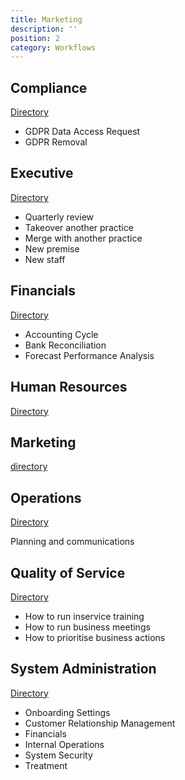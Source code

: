 ```yaml
---
title: Marketing
description: ''
position: 2
category: Workflows
---
```


## Compliance

[Directory](https://drive.google.com/drive/u/0/folders/1lfOeaLoh_elh331F140HdIoeD74lrlEq)

- GDPR Data Access Request
- GDPR Removal

## Executive

[Directory](https://drive.google.com/drive/u/0/folders/119mkhnqYqAIwGrsOJeJ8Z4rvn_hV4CjH)

- Quarterly review
- Takeover another practice
- Merge with another practice
- New premise
- New staff

## Financials

[Directory](https://drive.google.com/drive/u/0/folders/1lzqgBifv25CVSGUnYLewfTxvSS606V2j)

- Accounting Cycle
- Bank Reconciliation
- Forecast Performance Analysis

## Human Resources

[Directory](https://drive.google.com/drive/u/0/folders/1BrhD0kESRWV4khnagzex59OdHFIqGaDJ)

## Marketing

[directory](https://drive.google.com/drive/u/0/folders/1lucIWvUUWCLixdAOR74v--TTAeefjJuN)

## Operations

[Directory](https://drive.google.com/drive/u/0/folders/1ljUDOD03Bs18F7JjjaBqZdOWZcJaVtGP)

Planning and communications

## Quality of Service

[Directory](https://drive.google.com/drive/u/0/folders/1ljFhYMD2ksDWMTReSP0mHu3NCqxNoZxK)

- How to run inservice training
- How to run business meetings
- How to prioritise business actions

## System Administration

[Directory](https://drive.google.com/drive/u/0/folders/1kROFFbITsheD5W9cHiBRqACLQt2WazTV)

- Onboarding Settings
- Customer Relationship Management
- Financials
- Internal Operations
- System Security
- Treatment
